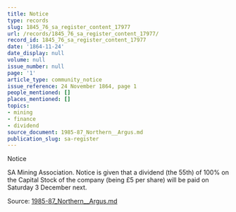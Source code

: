 ```yaml
---
title: Notice
type: records
slug: 1845_76_sa_register_content_17977
url: /records/1845_76_sa_register_content_17977/
record_id: 1845_76_sa_register_content_17977
date: '1864-11-24'
date_display: null
volume: null
issue_number: null
page: '1'
article_type: community_notice
issue_reference: 24 November 1864, page 1
people_mentioned: []
places_mentioned: []
topics:
- mining
- finance
- dividend
source_document: 1985-87_Northern__Argus.md
publication_slug: sa-register
---
```


Notice

SA Mining Association.  Notice is given that a dividend (the 55th) of 100% on the Capital Stock of the company (being £5 per share) will be paid on Saturday 3 December next.

Source: [1985-87_Northern__Argus.md](/downloads/markdown/1985-87_Northern__Argus.md)

